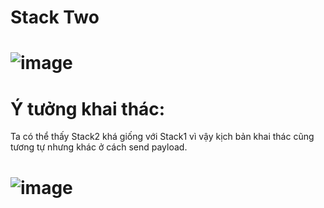 # Stack Two

# ![image](https://user-images.githubusercontent.com/91616280/188245397-b7aef9aa-2b0b-4d51-bac8-64178ce35fc0.png)

# Ý tưởng khai thác:
Ta có thể thấy Stack2 khá giống với Stack1 vì vậy kịch bản khai thác cũng tương tự nhưng khác ở cách send payload.

# ![image](https://user-images.githubusercontent.com/91616280/188245408-e82350e8-6d30-4e38-bf41-aac81297f813.png)
